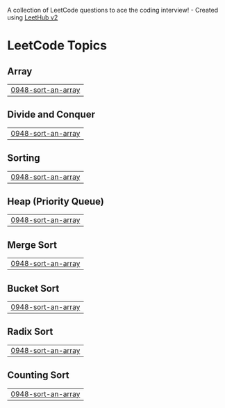 A collection of LeetCode questions to ace the coding interview! - Created using [LeetHub v2](https://github.com/arunbhardwaj/LeetHub-2.0)
<!---LeetCode Topics Start-->
# LeetCode Topics
## Array
|  |
| ------- |
| [0948-sort-an-array](https://github.com/Saydaliyev-Elmurod/leetcode75/tree/master/0948-sort-an-array) |
## Divide and Conquer
|  |
| ------- |
| [0948-sort-an-array](https://github.com/Saydaliyev-Elmurod/leetcode75/tree/master/0948-sort-an-array) |
## Sorting
|  |
| ------- |
| [0948-sort-an-array](https://github.com/Saydaliyev-Elmurod/leetcode75/tree/master/0948-sort-an-array) |
## Heap (Priority Queue)
|  |
| ------- |
| [0948-sort-an-array](https://github.com/Saydaliyev-Elmurod/leetcode75/tree/master/0948-sort-an-array) |
## Merge Sort
|  |
| ------- |
| [0948-sort-an-array](https://github.com/Saydaliyev-Elmurod/leetcode75/tree/master/0948-sort-an-array) |
## Bucket Sort
|  |
| ------- |
| [0948-sort-an-array](https://github.com/Saydaliyev-Elmurod/leetcode75/tree/master/0948-sort-an-array) |
## Radix Sort
|  |
| ------- |
| [0948-sort-an-array](https://github.com/Saydaliyev-Elmurod/leetcode75/tree/master/0948-sort-an-array) |
## Counting Sort
|  |
| ------- |
| [0948-sort-an-array](https://github.com/Saydaliyev-Elmurod/leetcode75/tree/master/0948-sort-an-array) |
<!---LeetCode Topics End-->